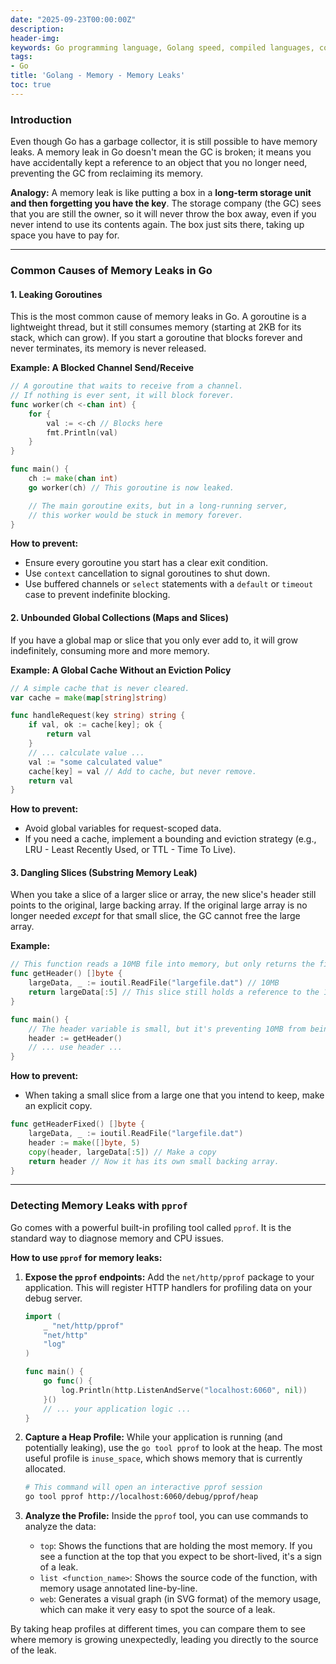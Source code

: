 ```yaml
---
date: "2025-09-23T00:00:00Z"
description:
header-img:
keywords: Go programming language, Golang speed, compiled languages, concurrency in Go, goroutines, Go garbage collection, high-performance applications, Go interview preparation, native compilation, modern hardware optimization, fast compile times, efficient coding practices, Golang features
tags:
- Go
title: 'Golang - Memory - Memory Leaks'
toc: true
---
```


### Introduction

Even though Go has a garbage collector, it is still possible to have memory leaks. A memory leak in Go doesn't mean the GC is broken; it means you have accidentally kept a reference to an object that you no longer need, preventing the GC from reclaiming its memory.

**Analogy:** A memory leak is like putting a box in a **long-term storage unit and then forgetting you have the key**. The storage company (the GC) sees that you are still the owner, so it will never throw the box away, even if you never intend to use its contents again. The box just sits there, taking up space you have to pay for.

---

### Common Causes of Memory Leaks in Go

#### 1. Leaking Goroutines

This is the most common cause of memory leaks in Go. A goroutine is a lightweight thread, but it still consumes memory (starting at 2KB for its stack, which can grow). If you start a goroutine that blocks forever and never terminates, its memory is never released.

**Example: A Blocked Channel Send/Receive**

```go
// A goroutine that waits to receive from a channel.
// If nothing is ever sent, it will block forever.
func worker(ch <-chan int) {
    for {
        val := <-ch // Blocks here
        fmt.Println(val)
    }
}

func main() {
    ch := make(chan int)
    go worker(ch) // This goroutine is now leaked.

    // The main goroutine exits, but in a long-running server,
    // this worker would be stuck in memory forever.
}
```
**How to prevent:**
*   Ensure every goroutine you start has a clear exit condition.
*   Use `context` cancellation to signal goroutines to shut down.
*   Use buffered channels or `select` statements with a `default` or `timeout` case to prevent indefinite blocking.

#### 2. Unbounded Global Collections (Maps and Slices)

If you have a global map or slice that you only ever add to, it will grow indefinitely, consuming more and more memory.

**Example: A Global Cache Without an Eviction Policy**

```go
// A simple cache that is never cleared.
var cache = make(map[string]string)

func handleRequest(key string) string {
    if val, ok := cache[key]; ok {
        return val
    }
    // ... calculate value ...
    val := "some calculated value"
    cache[key] = val // Add to cache, but never remove.
    return val
}
```
**How to prevent:**
*   Avoid global variables for request-scoped data.
*   If you need a cache, implement a bounding and eviction strategy (e.g., LRU - Least Recently Used, or TTL - Time To Live).

#### 3. Dangling Slices (Substring Memory Leak)

When you take a slice of a larger slice or array, the new slice's header still points to the original, large backing array. If the original large array is no longer needed *except* for that small slice, the GC cannot free the large array.

**Example:**

```go
// This function reads a 10MB file into memory, but only returns the first 5 bytes.
func getHeader() []byte {
    largeData, _ := ioutil.ReadFile("largefile.dat") // 10MB
    return largeData[:5] // This slice still holds a reference to the 10MB array!
}

func main() {
    // The header variable is small, but it's preventing 10MB from being garbage collected.
    header := getHeader()
    // ... use header ...
}
```
**How to prevent:**
*   When taking a small slice from a large one that you intend to keep, make an explicit copy.

```go
func getHeaderFixed() []byte {
    largeData, _ := ioutil.ReadFile("largefile.dat")
    header := make([]byte, 5)
    copy(header, largeData[:5]) // Make a copy
    return header // Now it has its own small backing array.
}
```

---

### Detecting Memory Leaks with `pprof`

Go comes with a powerful built-in profiling tool called `pprof`. It is the standard way to diagnose memory and CPU issues.

**How to use `pprof` for memory leaks:**

1.  **Expose the `pprof` endpoints:** Add the `net/http/pprof` package to your application. This will register HTTP handlers for profiling data on your debug server.

    ```go
    import (
        _ "net/http/pprof"
        "net/http"
        "log"
    )

    func main() {
        go func() {
            log.Println(http.ListenAndServe("localhost:6060", nil))
        }()
        // ... your application logic ...
    }
    ```

2.  **Capture a Heap Profile:** While your application is running (and potentially leaking), use the `go tool pprof` to look at the heap. The most useful profile is `inuse_space`, which shows memory that is currently allocated.

    ```bash
    # This command will open an interactive pprof session
    go tool pprof http://localhost:6060/debug/pprof/heap
    ```

3.  **Analyze the Profile:** Inside the `pprof` tool, you can use commands to analyze the data:
    *   `top`: Shows the functions that are holding the most memory. If you see a function at the top that you expect to be short-lived, it's a sign of a leak.
    *   `list <function_name>`: Shows the source code of the function, with memory usage annotated line-by-line.
    *   `web`: Generates a visual graph (in SVG format) of the memory usage, which can make it very easy to spot the source of a leak.

By taking heap profiles at different times, you can compare them to see where memory is growing unexpectedly, leading you directly to the source of the leak.
